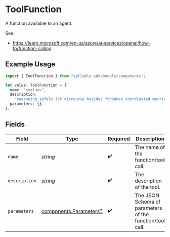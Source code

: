 # ToolFunction

A function available to an agent.

See:
- https://learn.microsoft.com/en-us/azure/ai-services/openai/how-to/function-calling

## Example Usage

```typescript
import { ToolFunction } from "syllable-sdk/models/components";

let value: ToolFunction = {
  name: "<value>",
  description:
    "reasoning safely ick discourse besides forsaken coordinated married",
  parameters: {},
};
```

## Fields

| Field                                                            | Type                                                             | Required                                                         | Description                                                      |
| ---------------------------------------------------------------- | ---------------------------------------------------------------- | ---------------------------------------------------------------- | ---------------------------------------------------------------- |
| `name`                                                           | *string*                                                         | :heavy_check_mark:                                               | The name of the function/tool call.                              |
| `description`                                                    | *string*                                                         | :heavy_check_mark:                                               | The description of the tool.                                     |
| `parameters`                                                     | [components.ParametersT](../../models/components/parameterst.md) | :heavy_check_mark:                                               | The JSON Schema of parameters of the function/tool call.         |